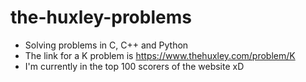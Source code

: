 # the-huxley-problems
- Solving problems in C, C++ and Python
- The link for a K problem is https://www.thehuxley.com/problem/K
- I'm currently in the top 100 scorers of the website xD
